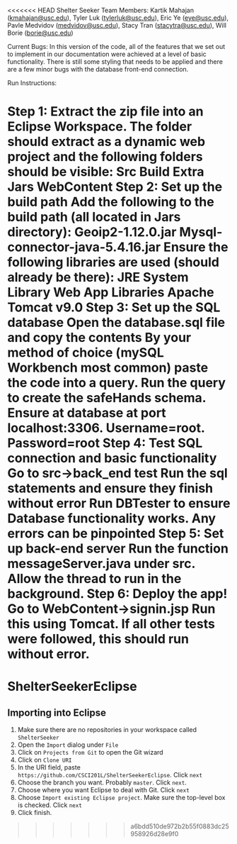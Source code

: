 <<<<<<< HEAD
Shelter Seeker
Team Members: Kartik Mahajan (kmahajan@usc.edu), Tyler Luk (tylerluk@usc.edu), Eric Ye (eye@usc.edu), Pavle Medvidov (medvidov@usc.edu), Stacy Tran (stacytra@usc.edu), Will Borie (borie@usc.edu)

Current Bugs: In this version of the code, all of the features that we set out to implement
in our documentation were achieved at a level of basic functionality. There is still some
styling that needs to be applied and there are a few minor bugs with the database front-end
connection.

Run Instructions:

Step 1: Extract the zip file into an Eclipse Workspace. 
The folder should extract as a dynamic web project and the following folders should be visible:
Src
Build
Extra
Jars
WebContent
Step 2: Set up the build path
Add the following to the build path (all located in Jars directory):
Geoip2-1.12.0.jar
Mysql-connector-java-5.4.16.jar
Ensure the following libraries are used (should already be there):
JRE System Library
Web App Libraries
Apache Tomcat v9.0
Step 3: Set up the SQL database
Open the database.sql file and copy the contents
By your method of choice (mySQL Workbench most common) paste the code into a query. Run the query to create the safeHands schema.
Ensure at database at port localhost:3306. Username=root. Password=root
Step 4: Test SQL connection and basic functionality
Go to src->back_end test
Run the sql statements and ensure they finish without error
Run DBTester to ensure Database functionality works. Any errors can be pinpointed
Step 5: Set up back-end server
Run the function messageServer.java under src.
Allow the thread to run in the background.
Step 6: Deploy the app!
Go to WebContent->signin.jsp
Run this using Tomcat.
If all other tests were followed, this should run without error.
=======
# ShelterSeekerEclipse

## Importing into Eclipse
1. Make sure there are no repositories in your workspace called `ShelterSeeker`
2. Open the `Import` dialog under `File ` 
3. Click on `Projects from Git` to open the Git wizard
4. Click on `Clone URI` 
5. In the URI field, paste `https://github.com/CSCI201L/ShelterSeekerEclipse`. Click `next`
6. Choose the branch you want. Probably `master`. Click `next`.
7. Choose where you want Eclipse to deal with Git. Click `next`
8. Choose `Import existing Eclipse project`. Make sure the top-level box is checked. Click `next`
9. Click finish.
>>>>>>> a6bdd510de972b2b55f0883dc25958926d28e9f0
